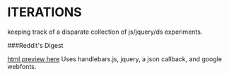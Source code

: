 ITERATIONS
==========

keeping track of a disparate collection of js/jquery/ds experiments.

###Reddit's Digest

[html preview here](http://htmlpreview.github.com/?https://github.com/zeffii/ITERATIONS/blob/master/REDDITS_DIGEST/strip_up_stats_03b.html)
Uses handlebars.js, jquery, a json callback, and google webfonts.
